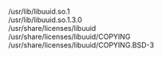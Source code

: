 /usr/lib/libuuid.so.1  
/usr/lib/libuuid.so.1.3.0  
/usr/share/licenses/libuuid  
/usr/share/licenses/libuuid/COPYING  
/usr/share/licenses/libuuid/COPYING.BSD-3  
